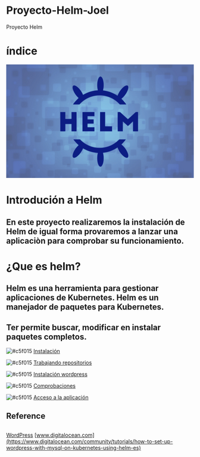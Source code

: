 # Proyecto-Helm-Joel
Proyecto Helm
# índice
![img](https://github.com/abarcajoel/Proyecto-Helm-Joel/blob/main/img/helm.png)
#

# Introdución a Helm
## En este proyecto realizaremos la instalación de Helm de igual forma provaremos a lanzar una aplicaciòn para comprobar su funcionamiento. 

# ¿Que es helm?
## Helm es una herramienta para gestionar aplicaciones de Kubernetes. Helm es un manejador de paquetes para Kubernetes.
## Ter permite buscar, modificar en instalar paquetes completos.


![#c5f015](https://via.placeholder.com/15/c5f015/000000?text=+) [Instalación](https://github.com/abarcajoel/Proyecto-Helm-Joel/blob/main/md/instalacion.md)

![#c5f015](https://via.placeholder.com/15/c5f015/000000?text=+) [Trabajando repositorios](https://github.com/abarcajoel/Proyecto-Helm-Joel/blob/main/md/Trabajar.md)

![#c5f015](https://via.placeholder.com/15/c5f015/000000?text=+) [Instalación wordpress](https://github.com/abarcajoel/Proyecto-Helm-Joel/blob/main/md/insta_wordpress.md)

![#c5f015](https://via.placeholder.com/15/c5f015/000000?text=+) [Comprobaciones]()

![#c5f015](https://via.placeholder.com/15/c5f015/000000?text=+) [Acceso a la aplicación]()
## Reference
##
[WordPress](https://github.com/bitnami/charts/tree/master/bitnami/wordpress/#installing-the-chart)
[www.digitalocean.com](https://www.digitalocean.com/community/tutorials/how-to-set-up-wordpress-with-mysql-on-kubernetes-using-helm-es)


